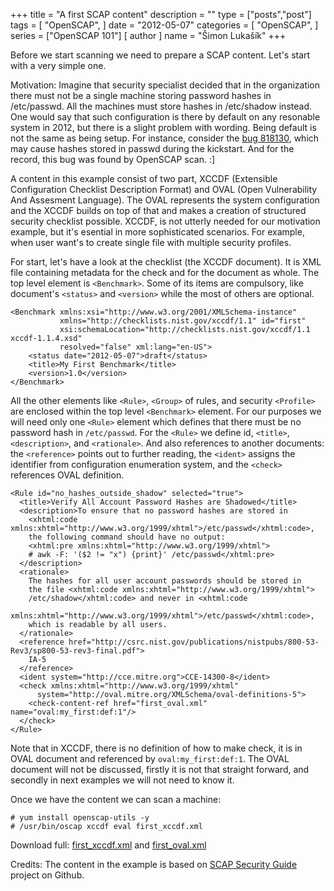 +++
title = "A first SCAP content"
description = ""
type = ["posts","post"]
tags = [
    "OpenSCAP",
]
date = "2012-05-07"
categories = [
    "OpenSCAP",
]
series = ["OpenSCAP 101"]
[ author ]
  name = "Šimon Lukašík"
+++

Before we start scanning we need to prepare a SCAP content. Let's start with a very simple one.

Motivation: Imagine that security specialist decided that in the organization there must not be a single machine storing password hashes in /etc/passwd. All the machines must store hashes in /etc/shadow instead. One would say that such configuration is there by default on any resonable system in 2012, but there is a slight problem with wording. Being default is not the same as being setup. For instance, consider the [bug 818130](https://bugzilla.redhat.com/show_bug.cgi?id=818130), which may cause hashes stored in passwd during the kickstart. And for the record, this bug was found by OpenSCAP scan. :]

A content in this example consist of two part, XCCDF (Extensible Configuration Checklist Description Format) and OVAL (Open Vulnerability And Assesment Language). The OVAL represents the system configuration and the XCCDF builds on top of that and makes a creation of structured security checklist possible. XCCDF, is not utterly needed for our motivation example, but it's esential in more sophisticated scenarios. For example, when user want's to create single file with multiple security profiles.

For start, let's have a look at the checklist (the XCCDF document). It is XML file containing metadata for the check and for the document as whole. The top level element is `<Benchmark>`. Some of its items are compulsory, like document's `<status>` and `<version>` while the most of others are optional.

    <Benchmark xmlns:xsi="http://www.w3.org/2001/XMLSchema-instance"
               xmlns="http://checklists.nist.gov/xccdf/1.1" id="first"
               xsi:schemaLocation="http://checklists.nist.gov/xccdf/1.1 xccdf-1.1.4.xsd"
               resolved="false" xml:lang="en-US">
        <status date="2012-05-07">draft</status>
        <title>My First Benchmark</title>
        <version>1.0</version>
    </Benchmark>

All the other elements like `<Rule>`, `<Group>` of rules, and security `<Profile>` are enclosed within the top level `<Benchmark>` element. For our purposes we will need only one `<Rule>` element which defines that there must be no password hash in `/etc/passwd`.  For the `<Rule>` we define id, `<title>`, `<description>`, and `<rationale>`. And also references to another documents: the `<reference>` points out to further reading, the `<ident>` assigns the identifier from configuration enumeration system, and the `<check>` references OVAL definition.

    <Rule id="no_hashes_outside_shadow" selected="true">
      <title>Verify All Account Password Hashes are Shadowed</title>
      <description>To ensure that no password hashes are stored in
        <xhtml:code xmlns:xhtml="http://www.w3.org/1999/xhtml">/etc/passwd</xhtml:code>,
        the following command should have no output:
        <xhtml:pre xmlns:xhtml="http://www.w3.org/1999/xhtml">
        # awk -F: '($2 != "x") {print}' /etc/passwd</xhtml:pre>
      </description>  
      <rationale>
        The hashes for all user account passwords should be stored in
        the file <xhtml:code xmlns:xhtml="http://www.w3.org/1999/xhtml">
        /etc/shadow</xhtml:code> and never in <xhtml:code
        xmlns:xhtml="http://www.w3.org/1999/xhtml">/etc/passwd</xhtml:code>,
        which is readable by all users.
      </rationale>
      <reference href="http://csrc.nist.gov/publications/nistpubs/800-53-Rev3/sp800-53-rev3-final.pdf">
        IA-5
      </reference>
      <ident system="http://cce.mitre.org">CCE-14300-8</ident>
      <check xmlns:xhtml="http://www.w3.org/1999/xhtml"
          system="http://oval.mitre.org/XMLSchema/oval-definitions-5">
        <check-content-ref href="first_oval.xml" name="oval:my_first:def:1"/>
      </check>
    </Rule>

Note that in XCCDF, there is no definition of how to make check, it is in OVAL document and referenced by `oval:my_first:def:1`. The OVAL document will not be discussed, firstly it is not that straight forward, and secondly in next examples we will not need to know it. 

Once we have the content we can scan a machine:

    # yum install openscap-utils -y
    # /usr/bin/oscap xccdf eval first_xccdf.xml

Download full: [first_xccdf.xml](/blog-data/2012-05-first_scap/first_xccdf.xml) and [first_oval.xml](/blog-data/2012-05-first_scap/first_oval.xml)

Credits: The content in the example is based on [SCAP Security Guide](https://github.com/openscap/scap-security-guide) project on Github.
